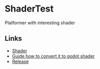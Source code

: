 # ShaderTest

Platformer with interesting shader

## Links
- [Shader](https://www.shadertoy.com/view/lssGDj)
- [Guide how to convert it to godot shader](https://docs.godotengine.org/en/stable/tutorials/shaders/converting_glsl_to_godot_shaders.html#shadertoy)
- [Release](https://github.com/nosqd/shadertest/releases/tag/v1.0)
